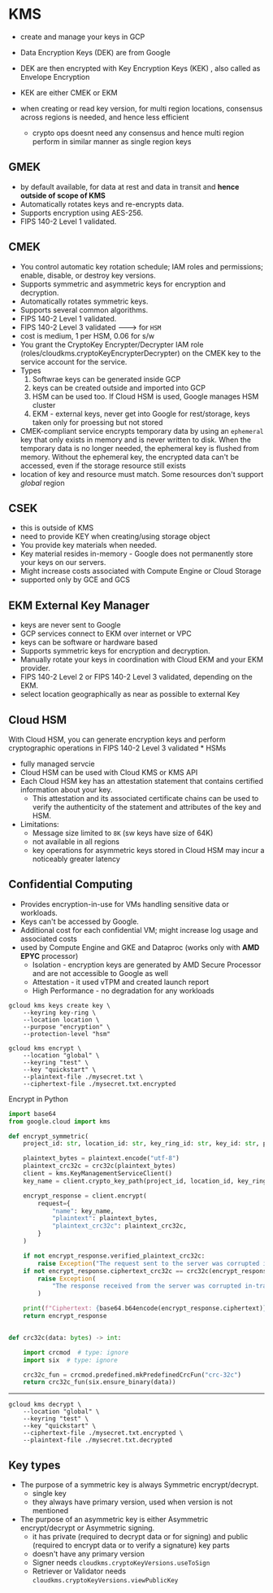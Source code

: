 # KMS

* create and manage your keys in GCP
* Data Encryption Keys (DEK) are from Google
* DEK are then encrypted with Key Encryption Keys (KEK) , also called as Envelope Encryption
* KEK are either CMEK  or EKM

* when creating or read key version, for multi region locations, consensus across regions is needed, and hence less efficient
  * crypto ops doesnt need any consensus and hence multi region perform in similar manner as single region keys

## GMEK

* by default available, for data at rest and data in transit and **hence outside of scope of KMS**
* Automatically rotates keys and re-encrypts data.
* Supports encryption using AES-256.
* FIPS 140-2 Level 1 validated.

## CMEK
 
* You control automatic key rotation schedule; IAM roles and permissions; enable, disable, or destroy key versions.
* Supports symmetric and asymmetric keys for encryption and decryption.
* Automatically rotates symmetric keys.
* Supports several common algorithms.
* FIPS 140-2 Level 1 validated.
* FIPS 140-2 Level 3 validated ---> for `HSM`
* cost is medium, 1 per HSM, 0.06 for s/w
* You grant the CryptoKey Encrypter/Decrypter IAM role (roles/cloudkms.cryptoKeyEncrypterDecrypter) on the CMEK key to the service account for the service.
* Types
    1. Softwrae keys can be generated inside GCP
    2. keys can be created outside and imported into GCP
    3. HSM can be used too. If Cloud HSM is used, Google manages HSM cluster
    4. EKM - external keys, never get into Google for rest/storage, keys taken only for proessing but not stored
* CMEK-compliant service encrypts temporary data by using an `ephemeral` key that only exists in memory and is never written to disk. When the temporary data is no longer needed, the ephemeral key is flushed from memory. Without the ephemeral key, the encrypted data can't be accessed, even if the storage resource still exists
* location of key and resource must match. Some resources don't support *global* region

## CSEK

* this is outside of KMS
* need to provide KEY when creating/using storage object
* You provide key materials when needed.
* Key material resides in-memory - Google does not permanently store your keys on our servers.
* Might increase costs associated with Compute Engine or Cloud Storage
* supported only by GCE and GCS

## EKM External Key Manager

* keys are never sent to Google
* GCP services connect to EKM over internet or VPC
* keys can be software or hardware based
* Supports symmetric keys for encryption and decryption.
* Manually rotate your keys in coordination with Cloud EKM and your EKM provider.
* FIPS 140-2 Level 2 or FIPS 140-2 Level 3 validated, depending on the EKM.
* select location geographically as near as possible to external Key

## Cloud HSM

With Cloud HSM, you can generate encryption keys and perform cryptographic operations in FIPS 140-2 Level 3 validated * HSMs

* fully managed servcie
* Cloud HSM can be used with Cloud KMS or KMS API
* Each Cloud HSM key has an attestation statement that contains certified information about your key.
  * This attestation and its associated certificate chains can be used to verify the authenticity of the statement and attributes of the key and HSM.
* Limitations:
  * Message size limited to `8K` (sw keys have size of 64K)
  * not available in all regions
  * key operations for asymmetric keys stored in Cloud HSM may incur a noticeably greater latency

## Confidential Computing

* Provides encryption-in-use for VMs handling sensitive data or workloads.
* Keys can't be accessed by Google.
* Additional cost for each confidential VM; might increase log usage and associated costs
* used by Compute Engine and GKE and Dataproc (works only with **AMD EPYC** processor)
  * Isolation - encryption keys are generated by AMD Secure Processor and are not accessible to Google as well
  * Attestation - it used vTPM and created launch report
  * High Performance - no degradation for any workloads

```cli
gcloud kms keys create key \
    --keyring key-ring \
    --location location \
    --purpose "encryption" \
    --protection-level "hsm"
```

``` Encrypt
gcloud kms encrypt \
    --location "global" \
    --keyring "test" \
    --key "quickstart" \
    --plaintext-file ./mysecret.txt \
    --ciphertext-file ./mysecret.txt.encrypted
```

Encrypt in Python

```python
import base64
from google.cloud import kms

def encrypt_symmetric(
    project_id: str, location_id: str, key_ring_id: str, key_id: str, plaintext: str ) -> bytes:

    plaintext_bytes = plaintext.encode("utf-8")
    plaintext_crc32c = crc32c(plaintext_bytes)
    client = kms.KeyManagementServiceClient()
    key_name = client.crypto_key_path(project_id, location_id, key_ring_id, key_id)

    encrypt_response = client.encrypt(
        request={
            "name": key_name,
            "plaintext": plaintext_bytes,
            "plaintext_crc32c": plaintext_crc32c,
        }
    )

    if not encrypt_response.verified_plaintext_crc32c:
        raise Exception("The request sent to the server was corrupted in-transit.")
    if not encrypt_response.ciphertext_crc32c == crc32c(encrypt_response.ciphertext):
        raise Exception(
            "The response received from the server was corrupted in-transit."
        )

    print(f"Ciphertext: {base64.b64encode(encrypt_response.ciphertext)}")
    return encrypt_response


def crc32c(data: bytes) -> int:

    import crcmod  # type: ignore
    import six  # type: ignore

    crc32c_fun = crcmod.predefined.mkPredefinedCrcFun("crc-32c")
    return crc32c_fun(six.ensure_binary(data))


```

</details>

---

``` Decrypt
gcloud kms decrypt \
    --location "global" \
    --keyring "test" \
    --key "quickstart" \
    --ciphertext-file ./mysecret.txt.encrypted \
    --plaintext-file ./mysecret.txt.decrypted
```

## Key types

* The purpose of a symmetric key is always Symmetric encrypt/decrypt.
  * single key
  * they always have primary version, used when version is not mentioned
* The purpose of an asymmetric key is either Asymmetric encrypt/decrypt or Asymmetric signing.
  * it has private (required to decrypt data or for signing) and public (required to encrypt data or to verify a signature) key parts
  * doesn't have any primary version
  * Signer needs `cloudkms.cryptoKeyVersions.useToSign`
  * Retriever or Validator needs `cloudkms.cryptoKeyVersions.viewPublicKey`
